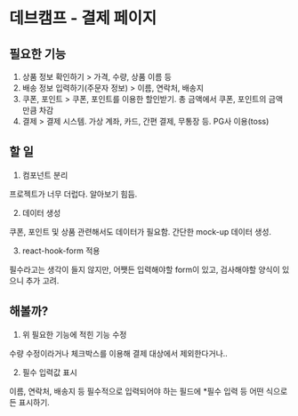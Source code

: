 # 데브캠프 - 결제 페이지

## 필요한 기능
1. 상품 정보 확인하기 > 가격, 수량, 상품 이름 등
2. 배송 정보 입력하기(주문자 정보) > 이름, 연락처, 배송지
3. 쿠폰, 포인트 > 쿠폰, 포인트를 이용한 할인받기. 총 금액에서 쿠폰, 포인트의 금액만큼 차감
4. 결제 > 결제 시스템. 가상 계좌, 카드, 간편 결제, 무통장 등. PG사 이용(toss)

## 할 일
1. 컴포넌트 분리

  프로젝트가 너무 더럽다. 알아보기 힘듬. 

2. 데이터 생성

  쿠폰, 포인트 및 상품 관련해서도 데이터가 필요함. 간단한 mock-up 데이터 생성.

3. react-hook-form 적용

  필수라고는 생각이 들지 않지만, 어쨋든 입력해야할 form이 있고, 검사해야할 양식이 있으니 추가 고려.

## 해볼까?
1. 위 필요한 기능에 적힌 기능 수정

  수량 수정이라거나 체크박스를 이용해 결제 대상에서 제외한다거나..

2. 필수 입력값 표시

이름, 연락처, 배송지 등 필수적으로 입력되어야 하는 필드에 *필수 입력 등 어떤 식으로든 표시하기.
